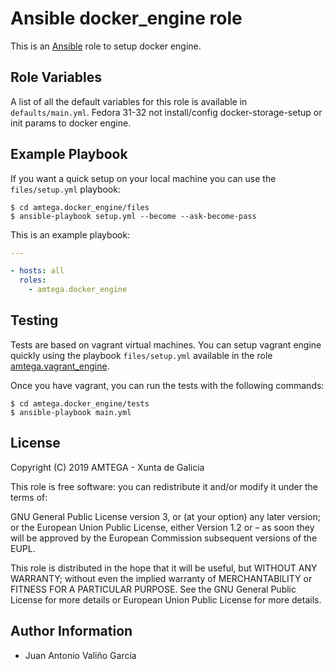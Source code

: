 # Ansible docker_engine role

This is an [Ansible](http://www.ansible.com) role to setup docker engine.

## Role Variables

A list of all the default variables for this role is available in `defaults/main.yml`.
Fedora 31-32 not install/config docker-storage-setup or init params to docker engine.

## Example Playbook

If you want a quick setup on your local machine you can use the `files/setup.yml` playbook:

```shell
$ cd amtega.docker_engine/files
$ ansible-playbook setup.yml --become --ask-become-pass
```

This is an example playbook:

```yaml
---

- hosts: all
  roles:
    - amtega.docker_engine
```

## Testing

Tests are based on vagrant virtual machines. You can setup vagrant engine quickly using the playbook `files/setup.yml` available in the role [amtega.vagrant_engine](https://galaxy.ansible.com/amtega/vagrant_engine).

Once you have vagrant, you can run the tests with the following commands:

```shell
$ cd amtega.docker_engine/tests
$ ansible-playbook main.yml
```

## License

Copyright (C) 2019 AMTEGA - Xunta de Galicia

This role is free software: you can redistribute it and/or modify it under the terms of:

GNU General Public License version 3, or (at your option) any later version; or the European Union Public License, either Version 1.2 or – as soon they will be approved by the European Commission ­subsequent versions of the EUPL.

This role is distributed in the hope that it will be useful, but WITHOUT ANY WARRANTY; without even the implied warranty of MERCHANTABILITY or FITNESS FOR A PARTICULAR PURPOSE.  See the GNU General Public License for more details or European Union Public License for more details.

## Author Information

- Juan Antonio Valiño García
